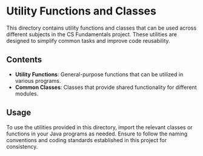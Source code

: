# Utility Functions and Classes

This directory contains utility functions and classes that can be used across different subjects in the CS Fundamentals project. These utilities are designed to simplify common tasks and improve code reusability.

## Contents

- **Utility Functions**: General-purpose functions that can be utilized in various programs.
- **Common Classes**: Classes that provide shared functionality for different modules.

## Usage

To use the utilities provided in this directory, import the relevant classes or functions in your Java programs as needed. Ensure to follow the naming conventions and coding standards established in this project for consistency.